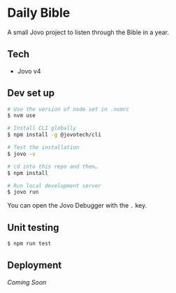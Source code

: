 # Daily Bible

A small Jovo project to listen through the Bible in a year.

## Tech

- Jovo v4

## Dev set up

```sh
# Use the version of node set in .nvmrc
$ nvm use

# Install CLI globally
$ npm install -g @jovotech/cli

# Test the installation
$ jovo -v

# cd into this repo and then…
$ npm install

# Run local development server
$ jovo run
```

You can open the Jovo Debugger with the `.` key.

## Unit testing

```sh
$ npm run test
```

## Deployment

_Coming Soon_
